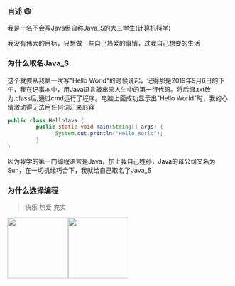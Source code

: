 ### 自述 😄
我是一名不会写Java但自称Java_S的大三学生(计算机科学)

我没有伟大的目标，只想做一些自己热爱的事情，过我自己想要的生活

<!--
**Java-S12138/Java-S12138** is a ✨ _special_ ✨ repository because its `README.md` (this file) appears on your GitHub profile.

Here are some ideas to get you started:

- 🔭 I’m currently working on ...
- 🌱 I’m currently learning ...
- 👯 I’m looking to collaborate on ...
- 🤔 I’m looking for help with ...
- 💬 Ask me about ...
- 📫 How to reach me: ...
- 😄 Pronouns: ...
- ⚡ Fun fact: ...
-->

### 为什么取名Java_S

这个就要从我第一次写"Hello World"的时候说起，记得那是2019年9月6日的下午，我在记事本中，用Java语言敲出来人生中的第一行代码。将后缀.txt改为.class后,通过cmd运行了程序。电脑上面成功显示出"Hello World"时，我的心情激动得无法用任何词汇来形容
```java
public class HelloJava {	
         public static void main(String[] args) {
               System.out.println("Hello World");
         }
}
```
因为我学的第一门编程语言是Java，加上我自己姓孙，Java的母公司又名为Sun，在一切机缘巧合下，我就给自己取名了Java_S

### 为什么选择编程 
> 快乐 热爱 充实

<img align="" height="137px" src="https://github-readme-stats.vercel.app/api?username=Java-S12138&hide_title=true&hide_border=true&show_icons=false&include_all_commits=true&line_height=21&bg_color=a8edea,84FAB0,8FD3F4&text_color=60AEFC&theme=github_dark&locale=cn" /><img align="" height="137px" src="https://github-readme-stats.vercel.app/api/top-langs/?username=Java-S12138&hide_title=true&hide=html&hide_border=true&layout=compact&bg_color=a8edea,84FAB0,8FD3F4&text_color=60AEFC&theme=graywhite&locale=cn" />![]()

